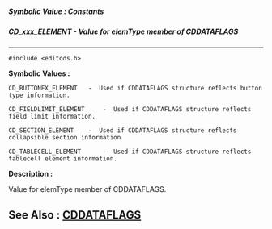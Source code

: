 ##### Symbolic Value : Constants
##### CD_xxx_ELEMENT - Value for elemType member of CDDATAFLAGS
---
```
#include <editods.h>
```

**Symbolic Values :**

	CD_BUTTONEX_ELEMENT	  -  Used if CDDATAFLAGS structure reflects button type information.

	CD_FIELDLIMIT_ELEMENT	  -  Used if CDDATAFLAGS structure reflects field limit information.

	CD_SECTION_ELEMENT	  -  Used if CDDATAFLAGS structure reflects collapsible section information

	CD_TABLECELL_ELEMENT	  -  Used if CDDATAFLAGS structure reflects tablecell element information.


**Description :**

Value for elemType member of CDDATAFLAGS. 


**See Also :**
[CDDATAFLAGS](/domino-c-api-docs/reference/Data/CDDATAFLAGS)
---
